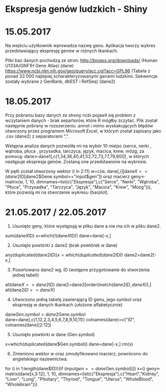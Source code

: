 # Ekspresja genów ludzkich - Shiny

# 15.05.2017
Na wejściu użytkownik wprowadza nazwę genu. Aplikacja tworzy wykres przedstawiający ekspresję genów w różnych tkankach.

Pliki baz danych pochodzą ze stron:
http://biogps.org/downloads/ (Human U133A/GNF1H Gene Atlas) (dane)
https://www.ncbi.nlm.nih.gov/geo/query/acc.cgi?acc=GPL96 (Tabela z ponad 33 000 najlepiej scharakteryzowanymi genami ludzkimi. Sekwencje zostały wybrane z GenBank, dbEST i RefSeq) (dane2)

# 18.05.2017
Przy pobraniu bazy danych ze strony ncbi pojawił się problem z wczytaniem danych - brak separtorów, które R mógłby zczytać. Plik został następnie pobrany w rozszerzeniu .annot i mimo wyskakujących błędów otworzony przez programem Microsoft Excel, w którym został zapisany jako .csv (dane2) z separatorami ",".

Wstępna analiza danych pozwoliła mi na wybór 10 miejsc (serce, nerki , wątroba, płuca , przysadka, tarczyca, język, macica, krew, mózg;  za pomocą: dane<-dane1[,c(1,34,36,40,41,52,72,73,77,79,80)]),
w których następuje ekspresja genów. Zostaną one przedstawione na wykresie. 


W pętli został utworzony wektor (i in 2:11) w=c(w, dane[,i][dane$X==(dane2$ID[dane2$Gene.symbol=="input$gen"]) 
oraz macierz geny<-matrix(w, 1, 10, dimnames=list(c("Ekspresja"),c("Serce", "Nerki", "Wątroba", "Płuca", "Przysadka", "Tarczyca", "Język", "Macica", "Krew", "Mózg"))), które pozwolą mi na stworzenie wykresu (barplot).

# 21.05.2017 / 22.05.2017
1. Usunięto geny, które występują w pliku dane a nie ma ich w pliku dane2.

sum(dane$X %in% dane2$ID) 
x=which(!(dane$X %in% dane2$ID))
dane=dane[-x,]

2. Usunięto powtórki z dane2 (brak powtórek w dane)

any(duplicated(dane2$ID)) 
x=which(duplicated(dane2$ID))
dane2=dane2[-x,]

3. Posortowano dane2 wg. ID (wstępne przygotowanie do stworzenia jednej tabeli)

all(dane$X==dane2$ID)
dane2=dane2[order(match(dane2$ID, dane$X)),] 
all(dane2$ID==dane$X)

4. Utworzono jedną tabelę zawierającą ID genu, jego symbol oraz ekspresję w danych tkankach (ułożone alfabetycznie)

dane$Gen.symbol=dane2$Gene.symbol
dane=dane[,c(1,12,2,3,4,5,6,7,8,9,10,11)]
colnames(dane)=c("ID", colnames(dane)[2:12])

5. Usunięto powtórki w dane (Gen.symbol)

x=which(duplicated(dane$Gen.symbol))
dane=dane[-x,]
rm(x)

6. Zmieniono wektor w oraz zmodyfikowano macierz, powrócono do angielskiego nazewnictwa.

for (i in 1:length(dane$ID)){if (input$gen==dane$Gen.symbol[i]) x=i}
geny<-matrix(dane[x,3:12], 1, 10, dimnames=list(c("Ekspresja"),c("Heart","Kidney", "Liver", "Lung", "Pituitary", "Thyroid", "Tongue", "Uterus", "WholeBlood", "Wholebrain")))

